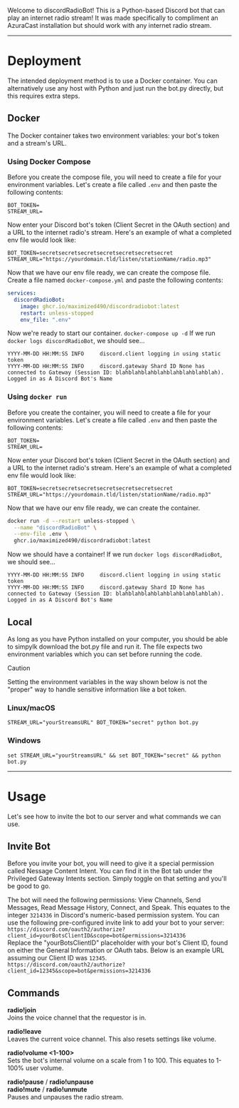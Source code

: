 Welcome to discordRadioBot! This is a Python-based Discord bot that can play an internet radio stream! It was made specifically to compliment an AzuraCast installation but should work with any internet radio stream.

---
# Deployment
The intended deployment method is to use a Docker container. You can alternatively use any host with Python and just run the bot.py directly, but this requires extra steps.
## Docker
The Docker container takes two environment variables: your bot's token and a stream's URL.

### Using Docker Compose
Before you create the compose file, you will need to create a file for your environment variables. Let's create a file called `.env` and then paste the following contents:
```env
BOT_TOKEN=
STREAM_URL=
```
Now enter your Discord bot's token (Client Secret in the OAuth section) and a URL to the internet radio's stream. Here's an example of what a completed env file would look like:
```env
BOT_TOKEN=secretsecretsecretsecretsecretsecretsecret
STREAM_URL="https://yourdomain.tld/listen/stationName/radio.mp3"
```

Now that we have our env file ready, we can create the compose file. Create a file named `docker-compose.yml` and paste the following contents:
```yml
services:
  discordRadioBot:
    image: ghcr.io/maximized490/discordradiobot:latest
    restart: unless-stopped
    env_file: ".env"
```
Now we're ready to start our container.
`docker-compose up -d`
If we run `docker logs discordRadioBot`, we should see...
```
YYYY-MM-DD HH:MM:SS INFO     discord.client logging in using static token
YYYY-MM-DD HH:MM:SS INFO     discord.gateway Shard ID None has connected to Gateway (Session ID: blahblahblahblahblahblahblahblah).
Logged in as A Discord Bot's Name
```

### Using `docker run`
Before you create the container, you will need to create a file for your environment variables. Let's create a file called `.env` and then paste the following contents:
```env
BOT_TOKEN=
STREAM_URL=
```
Now enter your Discord bot's token (Client Secret in the OAuth section) and a URL to the internet radio's stream. Here's an example of what a completed env file would look like:
```env
BOT_TOKEN=secretsecretsecretsecretsecretsecretsecret
STREAM_URL="https://yourdomain.tld/listen/stationName/radio.mp3"
```

Now that we have our env file ready, we can create the container.
```bash
docker run -d --restart unless-stopped \
  --name "discordRadioBot" \
  --env-file .env \
  ghcr.io/maximized490/discordradiobot:latest
```
Now we should have a container! If we run `docker logs discordRadioBot`, we should see...
```
YYYY-MM-DD HH:MM:SS INFO     discord.client logging in using static token
YYYY-MM-DD HH:MM:SS INFO     discord.gateway Shard ID None has connected to Gateway (Session ID: blahblahblahblahblahblahblahblah).
Logged in as A Discord Bot's Name
```
## Local
As long as you have Python installed on your computer, you should be able to simpylk download the bot.py file and run it. The file expects two environment variables which you can set before running the code.
> [!CAUTION]
> Setting the environment variables in the way shown below is not the "proper" way to handle sensitive information like a bot token.

### Linux/macOS
`STREAM_URL="yourStreamsURL" BOT_TOKEN="secret" python bot.py`
### Windows
`set STREAM_URL="yourStreamsURL" && set BOT_TOKEN="secret" && python bot.py
`

---
# Usage
Let's see how to invite the bot to our server and what commands we can use.
## Invite Bot
Before you invite your bot, you will need to give it a special permission called Nessage Content Intent. You can find it in the Bot tab under the Privileged Gateway Intents section. Simply toggle on that setting and you'll be good to go.

The bot will need the following permissions: View Channels, Send Messages, Read Message History, Connect, and Speak. This equates to the integer `3214336` in Discord's numeric-based permission system. You can use the following pre-configured invite link to add your bot to your server:<br>
`https://discord.com/oauth2/authorize?client_id=yourBotsClientID&scope=bot&permissions=3214336`<br>
Replace the "yourBotsClientID" placeholder with your bot's Client ID, found on either the General Information or OAuth tabs. Below is an example URL assuming our Client ID was `12345`.<br>
`https://discord.com/oauth2/authorize?client_id=12345&scope=bot&permissions=3214336`

## Commands

**radio!join**<br>
Joins the voice channel that the requestor is in.

**radio!leave**<br>
Leaves the current voice channel. This also resets settings like volume.

**radio!volume <1-100>**<br>
Sets the bot's internal volume on a scale from 1 to 100. This equates to 1-100% user volume.

**radio!pause** / **radio!unpause**<br>
**radio!mute** / **radio!unmute**<br>
Pauses and unpauses the radio stream.
